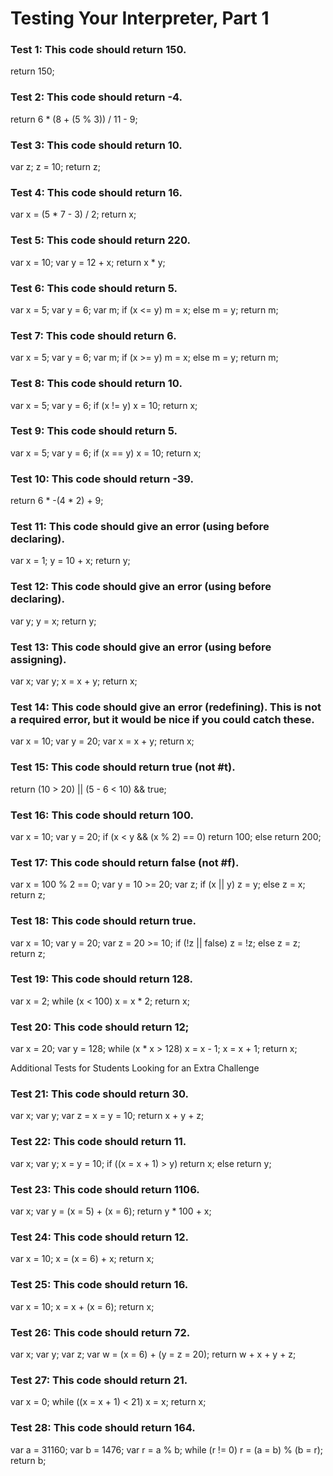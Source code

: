 # Testing Your Interpreter, Part 1

### Test 1: This code should return 150.

return 150;

### Test 2: This code should return -4.

return 6 * (8 + (5 % 3)) / 11 - 9;

### Test 3: This code should return 10.

var z;
z = 10;
return z;

### Test 4: This code should return 16.

var x = (5 * 7 - 3) / 2;
return x;

### Test 5: This code should return 220.

var x = 10;
var y = 12 + x;
return x * y;

### Test 6: This code should return 5.

var x = 5;
var y = 6;
var m;
if (x <= y)
  m = x;
else
  m = y;
return m;

### Test 7: This code should return 6.

var x = 5;
var y = 6;
var m;
if (x >= y)
  m = x;
else
  m = y;
return m;

### Test 8: This code should return 10.

var x = 5;
var y = 6;
if (x != y)
  x = 10;
return x;

### Test 9: This code should return 5.

var x = 5;
var y = 6;
if (x == y)
  x = 10;
return x;

### Test 10: This code should return -39.

return 6 * -(4 * 2) + 9;

### Test 11: This code should give an error (using before declaring).

var x = 1;
y = 10 + x;
return y;

### Test 12: This code should give an error (using before declaring).

var y;
y = x;
return y;

### Test 13: This code should give an error (using before assigning).

var x;
var y;
x = x + y;
return x;

### Test 14: This code should give an error (redefining). This is not a required error, but it would be nice if you could catch these.

var x = 10;
var y = 20;
var x = x + y;
return x;

### Test 15: This code should return true (not #t).

return (10 > 20) || (5 - 6 < 10) && true;

### Test 16: This code should return 100.

var x = 10;
var y = 20;
if (x < y && (x % 2) == 0)
  return 100;
else
  return 200;

### Test 17: This code should return false (not #f).

var x = 100 % 2 == 0;
var y = 10 >= 20;
var z;
if (x || y)
  z = y;
else
  z = x;
return z;

### Test 18: This code should return true.

var x = 10;
var y = 20;
var z = 20 >= 10;
if (!z || false)
  z = !z;
else
  z = z;
return z;

### Test 19: This code should return 128.

var x = 2;
while (x < 100)
  x = x * 2;
return x;

### Test 20: This code should return 12;

var x = 20;
var y = 128;
while (x * x > 128)
  x = x - 1;
x = x + 1;
return x;

Additional Tests for Students Looking for an Extra Challenge

### Test 21: This code should return 30.

var x;
var y;
var z = x = y = 10;
return x + y + z;

### Test 22: This code should return 11.

var x;
var y;
x = y = 10;
if ((x = x + 1) > y)
  return x;
else
  return y;

### Test 23: This code should return 1106.

var x;
var y = (x = 5) + (x = 6);
return y * 100 + x;

### Test 24: This code should return 12.

var x = 10;
x = (x = 6) + x;
return x;

### Test 25: This code should return 16.

var x = 10;
x = x + (x = 6);
return x;

### Test 26: This code should return 72.

var x;
var y;
var z;
var w = (x = 6) + (y = z = 20);
return w + x + y + z;

### Test 27: This code should return 21.

var x = 0;
while ((x = x + 1) < 21)
  x = x;
return x;

### Test 28: This code should return 164.

var a = 31160;
var b = 1476;
var r = a % b;
while (r != 0)
  r = (a = b) % (b = r);
return b;
